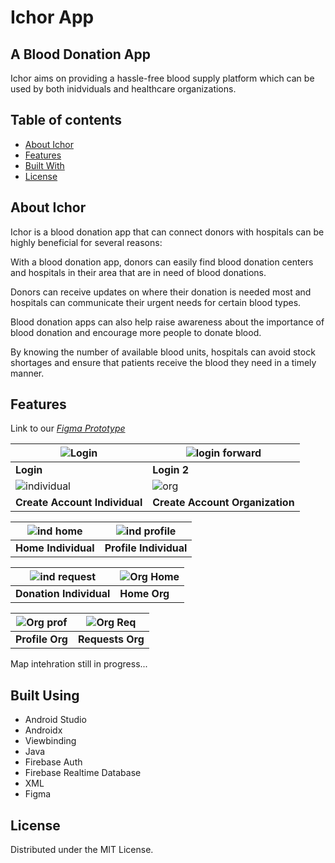 
# **Ichor App**

## A Blood Donation App

Ichor aims on providing a hassle-free blood supply platform which can be used by both inidviduals and healthcare organizations. 

## Table of contents
- [About Ichor](https://github.com/riptide-rv/Ichor_Hackathon/blob/main/README.md#about-ichor)
- [Features](https://github.com/riptide-rv/Ichor_Hackathon/blob/main/README.md#features)
- [Built With](https://github.com/riptide-rv/Ichor_Hackathon/blob/main/README.md#built-using)
- [License](https://github.com/riptide-rv/Ichor_Hackathon/blob/main/README.md#license)


## About Ichor

Ichor is a blood donation app that can connect donors with hospitals can be highly beneficial for several reasons:

With a blood donation app, donors can easily find blood donation centers and hospitals in their area that are in need of blood donations. 

Donors can receive updates on where their donation is needed most and hospitals can communicate their urgent needs for certain blood types.

Blood donation apps can also help raise awareness about the importance of blood donation and encourage more people to donate blood. 

By knowing the number of available blood units, hospitals can avoid stock shortages and ensure that patients receive the blood they need in a timely manner.

## Features
Link to our [*Figma Prototype*](https://www.figma.com/file/bgIa1wsSGklXd6ChfDcoGy/LastMin?node-id=0%3A1&t=54qke27It6qQMvR8-1)

|![Login](https://user-images.githubusercontent.com/96327627/226164717-c28e2af0-617d-4131-8b6d-ea66e6b664dc.png)|![login forward](https://user-images.githubusercontent.com/96327627/226164849-8ff3c614-eb8b-4569-8962-6e756dfec537.png)|
|-----|-----|
| **Login**| **Login 2**|
|![individual](https://user-images.githubusercontent.com/96327627/226164784-ae032e4a-85d7-47b4-9f79-c4e5172db015.png)|![org](https://user-images.githubusercontent.com/96327627/226164806-ca92c7d2-0028-4eda-ac63-c89887fbaf51.png)|
| **Create Account Individual**| **Create Account Organization**|

|![ind home](https://user-images.githubusercontent.com/96327627/226164877-1dab4214-8e37-4d07-91cc-bdad88897ccd.png)|![ind profile](https://user-images.githubusercontent.com/96327627/226164883-bd785b08-bca7-432b-8b38-d7433c073988.png)|
|----|----|
|**Home Individual**|**Profile Individual**|

|![ind request](https://user-images.githubusercontent.com/96327627/226164887-198b47c8-72ae-4a88-a3bf-57005acdee74.png)|![Org Home](https://user-images.githubusercontent.com/96327627/226164896-4409f849-3eae-4473-bf1c-4053e7b85b9c.png)|
|----|----|
|**Donation Individual**|**Home Org**|

|![Org prof](https://user-images.githubusercontent.com/96327627/226164899-cd8aec54-de0c-4e60-96c4-79cb4b481d3f.png)|![Org Req](https://user-images.githubusercontent.com/96327627/226164904-912f1c17-674f-401a-b67d-7a562bd93262.png)|
|----|----|
|**Profile Org**|**Requests Org**|

Map intehration still in progress...

## Built Using
- Android Studio
- Androidx
- Viewbinding
- Java
- Firebase Auth
- Firebase Realtime Database
- XML 
- Figma

## License
Distributed under the MIT License. 








